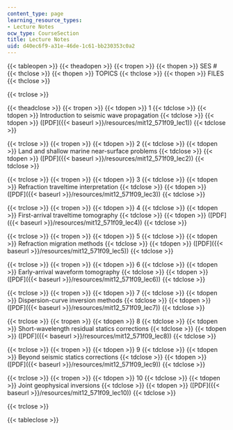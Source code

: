 ```yaml
---
content_type: page
learning_resource_types:
- Lecture Notes
ocw_type: CourseSection
title: Lecture Notes
uid: d40ec6f9-a31e-46de-1c61-bb230353c0a2
---
```


{{< tableopen >}}
{{< theadopen >}}
{{< tropen >}}
{{< thopen >}}
SES #
{{< thclose >}}
{{< thopen >}}
TOPICS
{{< thclose >}}
{{< thopen >}}
FILES
{{< thclose >}}

{{< trclose >}}

{{< theadclose >}}
{{< tropen >}}
{{< tdopen >}}
1
{{< tdclose >}}
{{< tdopen >}}
Introduction to seismic wave propagation
{{< tdclose >}}
{{< tdopen >}}
([PDF]({{< baseurl >}}/resources/mit12_571f09_lec1))
{{< tdclose >}}

{{< trclose >}}
{{< tropen >}}
{{< tdopen >}}
2
{{< tdclose >}}
{{< tdopen >}}
Land and shallow marine near-surface problems
{{< tdclose >}}
{{< tdopen >}}
([PDF]({{< baseurl >}}/resources/mit12_571f09_lec2))
{{< tdclose >}}

{{< trclose >}}
{{< tropen >}}
{{< tdopen >}}
3
{{< tdclose >}}
{{< tdopen >}}
Refraction traveltime interpretation
{{< tdclose >}}
{{< tdopen >}}
([PDF]({{< baseurl >}}/resources/mit12_571f09_lec3))
{{< tdclose >}}

{{< trclose >}}
{{< tropen >}}
{{< tdopen >}}
4
{{< tdclose >}}
{{< tdopen >}}
First-arrival traveltime tomography
{{< tdclose >}}
{{< tdopen >}}
([PDF]({{< baseurl >}}/resources/mit12_571f09_lec4))
{{< tdclose >}}

{{< trclose >}}
{{< tropen >}}
{{< tdopen >}}
5
{{< tdclose >}}
{{< tdopen >}}
Refraction migration methods
{{< tdclose >}}
{{< tdopen >}}
([PDF]({{< baseurl >}}/resources/mit12_571f09_lec5))
{{< tdclose >}}

{{< trclose >}}
{{< tropen >}}
{{< tdopen >}}
6
{{< tdclose >}}
{{< tdopen >}}
Early-arrival waveform tomography
{{< tdclose >}}
{{< tdopen >}}
([PDF]({{< baseurl >}}/resources/mit12_571f09_lec6))
{{< tdclose >}}

{{< trclose >}}
{{< tropen >}}
{{< tdopen >}}
7
{{< tdclose >}}
{{< tdopen >}}
Dispersion-curve inversion methods
{{< tdclose >}}
{{< tdopen >}}
([PDF]({{< baseurl >}}/resources/mit12_571f09_lec7))
{{< tdclose >}}

{{< trclose >}}
{{< tropen >}}
{{< tdopen >}}
8
{{< tdclose >}}
{{< tdopen >}}
Short-wavelength residual statics corrections
{{< tdclose >}}
{{< tdopen >}}
([PDF]({{< baseurl >}}/resources/mit12_571f09_lec8))
{{< tdclose >}}

{{< trclose >}}
{{< tropen >}}
{{< tdopen >}}
9
{{< tdclose >}}
{{< tdopen >}}
Beyond seismic statics corrections
{{< tdclose >}}
{{< tdopen >}}
([PDF]({{< baseurl >}}/resources/mit12_571f09_lec9))
{{< tdclose >}}

{{< trclose >}}
{{< tropen >}}
{{< tdopen >}}
10
{{< tdclose >}}
{{< tdopen >}}
Joint geophysical inversions
{{< tdclose >}}
{{< tdopen >}}
([PDF]({{< baseurl >}}/resources/mit12_571f09_lec10))
{{< tdclose >}}

{{< trclose >}}

{{< tableclose >}}